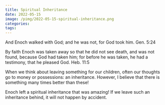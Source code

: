 ```yaml
---
title: Spiritual Inheritance
date: 2022-05-15
image: /pimg/2022-05-15-spiritual-inheritance.png
categories:
tags:
---
```


<p data-block-key="ju4uu">And Enoch walked with God; and he was not, for God took him.  Gen. 5:24</p><p data-block-key="1jk2a">By faith Enoch was taken away so that he did not see death, and was not found, because God had taken him; for before he was taken, he had a testimony, that he pleased God.  Heb. 11:5</p><p data-block-key="e3hlj">When we think about leaving something for our children, often our thoughts go to money or possessions: an inheritance. However, I believe that there is something many times better than these!</p><p data-block-key="lpm7">Enoch left a spiritual inheritance that was amazing! If we leave such an inheritance behind, it will not happen by accident.  </p>

